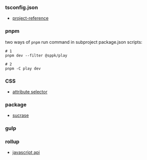 ### tsconfig.json
* [project-reference](https://www.typescriptlang.org/docs/handbook/project-references.html#what-is-a-project-reference)

### pnpm
two ways of `pnpm` run command in subproject package.json scripts:
```shell
# 1
pnpm dev --filter @sppk/play

# 2
pnpm -C play dev
```

### CSS
* [attribute selector](https://developer.mozilla.org/en-US/docs/Web/CSS/Attribute_selectors)

### package
* [sucrase](https://github.com/alangpierce/sucrase)

### gulp

### rollup
* [javascript api](https://rollupjs.org/guide/en/#javascript-api)
